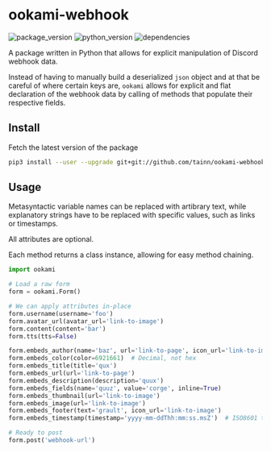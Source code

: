 # ookami-webhook

![package_version](https://img.shields.io/badge/package-1.8-b0c9ff)
![python_version](https://img.shields.io/badge/python-3.7-b0c9ff)
![dependencies](https://img.shields.io/badge/dependencies-requests-e0b0ff)

A package written in Python that allows for explicit manipulation of Discord webhook data.

Instead of having to manually build a deserialized `json` object and at that be careful of where certain keys
are, `ookami` allows for explicit and flat declaration of the webhook data by calling of methods that populate their
respective fields.

## Install

Fetch the latest version of the package

```sh
pip3 install --user --upgrade git+git://github.com/tainn/ookami-webhook.git
```

## Usage

Metasyntactic variable names can be replaced with artibrary text, while explanatory strings have to be replaced with
specific values, such as links or timestamps.

All attributes are optional.

Each method returns a class instance, allowing for easy method chaining.

```py
import ookami

# Load a raw form
form = ookami.Form()

# We can apply attributes in-place
form.username(username='foo')
form.avatar_url(avatar_url='link-to-image')
form.content(content='bar')
form.tts(tts=False)

form.embeds_author(name='baz', url='link-to-page', icon_url='link-to-image')
form.embeds_color(color=6921661)  # Decimal, not hex
form.embeds_title(title='qux')
form.embeds_url(url='link-to-page')
form.embeds_description(description='quux')
form.embeds_fields(name='quuz', value='corge', inline=True)
form.embeds_thumbnail(url='link-to-image')
form.embeds_image(url='link-to-image')
form.embeds_footer(text='grault', icon_url='link-to-image')
form.embeds_timestamp(timestamp='yyyy-mm-ddThh:mm:ss.msZ')  # ISO8601 timestamp

# Ready to post
form.post('webhook-url')
```
